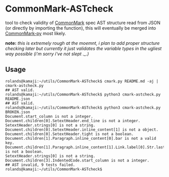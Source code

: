 CommonMark-ASTcheck
===================

tool to check validity of [CommonMark](http://commonmark.org) spec AST structure read from JSON (or directly by importing the function), this will eventually be merged into [CommonMark-py](https://github.com/rolandshoemaker/CommonMark-py) most likely.

**note:** *this is extremely rough at the moemnt, i plan to add proper structure checking later but currently it just validates the variable types in the ugliest way possible (i'm sorry i've not slept ._.)*

Usage
-----

    rolands@kamaji:~/utils/CommonMark-ASTcheck$ cmark.py README.md -aj | cmark-astcheck.py
    ## AST valid.
    rolands@kamaji:~/utils/CommonMark-ASTcheck$ python3 cmark-astcheck.py README.json 
    ## AST valid.
    rolands@kamaji:~/utils/CommonMark-ASTcheck$ python3 cmark-astcheck.py BROKEN.json 
    Document.start_column is not a integer.
    Document.children[0].SetextHeader.end_line is not a integer.
    SetextHeader.strings[0] is not a string.
    Document.children[0].SetextHeader.inline_content[1] is not a object.
    Document.children[0].SetextHeader.tight is not a boolean.
    Document.children[1].Paragraph.inline_content[0].bar is not a valid key.
    Document.children[1].Paragraph.inline_content[1].Link.label[0].Str.last_line_blank is not a boolean.
    SetextHeader.strings[0] is not a string.
    Document.children[3].IndentedCode.start_column is not a integer.
    ## AST invalid, 9 tests failed.
    rolands@kamaji:~/utils/CommonMark-ASTcheck$
